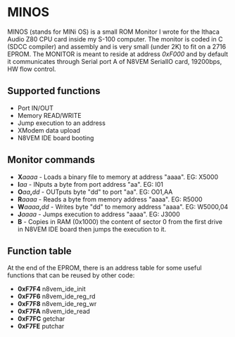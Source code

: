 # MINOS

MINOS (stands for MINi OS) is a small ROM Monitor I wrote for the Ithaca Audio Z80 CPU card inside my S-100 computer.
The monitor is coded in C (SDCC compiler) and assembly and is very small (under 2K) to fit on a 2716 EPROM.
The MONITOR is meant to reside at address _0xF000_ and by default it communicates through Serial port A of N8VEM SerialIO card, 19200bps, HW flow control.

## Supported functions

- Port IN/OUT
- Memory READ/WRITE
- Jump execution to an address
- XModem data upload
- N8VEM IDE board booting

## Monitor commands

- **X**_aaaa_		- Loads a binary file to memory at address "aaaa". EG: X5000
- **I**_aa_		- INputs a byte from port address "aa". EG: I01
- **O**_aa_**,**_dd_	- OUTputs byte "dd" to port "aa". EG: O01,AA
- **R**_aaaa_		- Reads a byte from memory address "aaaa". EG: R5000
- **W**_aaaa_**,**_dd_	- Writes byte "dd" to memory address "aaaa". EG: W5000,04
- **J**_aaaa_		- Jumps execution to address "aaaa". EG: J3000
- **B**			- Copies in RAM (0x1000)  the content of sector 0 from the first drive in N8VEM IDE board then jumps the execution to it.

## Function table

At the end of the EPROM, there is an address table for some useful functions that can be reused by other code:
- **0xF7F4** n8vem\_ide\_init
- **0xF7F6** n8vem\_ide\_reg\_rd
- **0xF7F8** n8vem\_ide\_reg\_wr
- **0xF7FA** n8vem\_ide\_read
- **0xF7FC** getchar
- **0xF7FE** putchar

